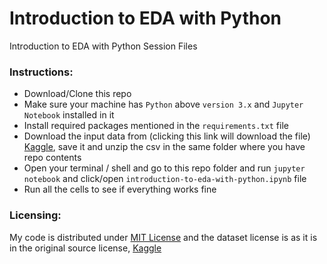# Introduction to EDA with Python
Introduction to EDA with Python Session Files

### Instructions:

* Download/Clone this repo 
* Make sure your machine has `Python` above `version 3.x` and `Jupyter Notebook` installed in it
* Install required packages mentioned in the `requirements.txt` file 
* Download the input data from (clicking this link will download the file) [Kaggle](https://www.kaggle.com/stackoverflow/stack-overflow-2018-developer-survey/downloads/survey_results_public.csv/2), save it and unzip the csv in the same folder where you have repo contents
* Open your terminal / shell and go to this repo folder and run `jupyter notebook` and click/open `introduction-to-eda-with-python.ipynb` file
* Run all the cells to see if everything works fine


### Licensing:

My code is distributed under [MIT License](LICENSE) and the dataset license is as it is in the original source license, [Kaggle](https://www.kaggle.com/stackoverflow/stack-overflow-2018-developer-survey)
